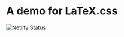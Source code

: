 # A demo for LaTeX.css

[![Netlify Status](https://api.netlify.com/api/v1/badges/38a4d3e4-f579-4c73-8bd7-12c30b955681/deploy-status)](https://app.netlify.com/sites/nostalgic-mirzakhani-e0bfda/deploys)
